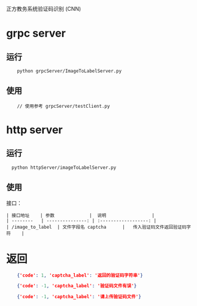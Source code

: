 正方教务系统验证码识别 (CNN)


# grpc server
## 运行
```shell
    python grpcServer/ImageToLabelServer.py
```
## 使用
```shell
    // 使用参考 grpcServer/testClient.py
```
# http server
## 运行
```shell
  python httpServer/imageToLabelServer.py
```

## 使用
接口：

    | 接口地址    | 参数             |  说明                 |
    | --------   | ---------------: | :------------------: |
    | /image_to_label  | 文件字段名 captcha      |   传入验证码文件返回验证码字符    |

# 返回

```json
    {'code': 1, 'captcha_label': '返回的验证码字符串'}
```
```json
    {'code': -1, 'captcha_label': '验证码文件有误'}
```
```json
    {'code': -1, 'captcha_label': '请上传验证码文件'}
```